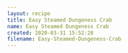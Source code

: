 ```yaml
---
layout: recipe
title: Easy Steamed Dungeness Crab
name: Easy Steamed Dungeness Crab
created: 2020-03-31 15:52:28
filename: Easy-Steamed-Dungeness-Crab
---
```

